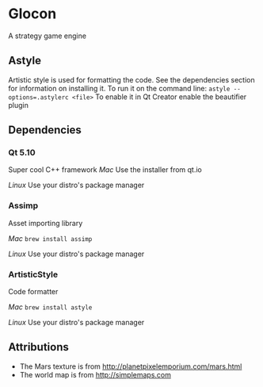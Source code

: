 # Glocon
A strategy game engine

## Astyle
Artistic style is used for formatting the code. See the dependencies section
for information on installing it.
To run it on the command line: `astyle --options=.astylerc <file>`
To enable it in Qt Creator enable the beautifier plugin

## Dependencies

### Qt 5.10
Super cool C++ framework
*Mac*
Use the installer from qt.io

*Linux*
Use your distro's package manager

### Assimp
Asset importing library

*Mac*
`brew install assimp`

*Linux*
Use your distro's package manager

### ArtisticStyle
Code formatter

*Mac*
`brew install astyle`

*Linux*
Use your distro's package manager


## Attributions
- The Mars texture is from http://planetpixelemporium.com/mars.html
- The world map is from http://simplemaps.com
